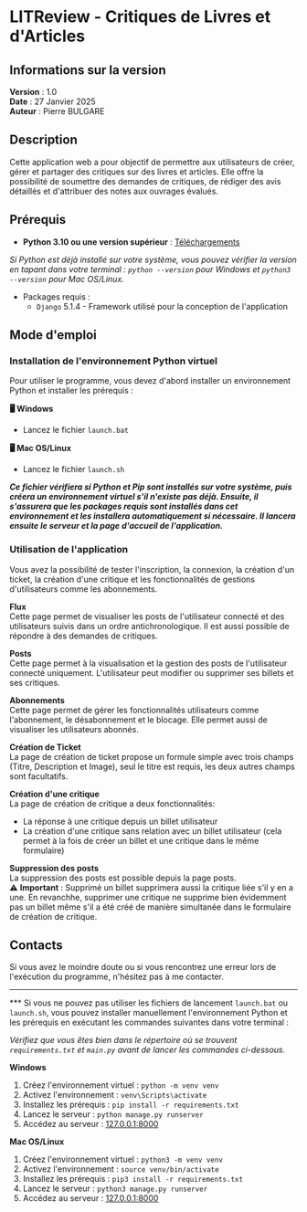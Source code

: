 # LITReview - Critiques de Livres et d'Articles

## Informations sur la version
**Version** : 1.0\
**Date** : 27 Janvier 2025\
**Auteur** : Pierre BULGARE

## Description
Cette application web a pour objectif de permettre aux utilisateurs de créer, gérer et partager des critiques sur des livres et articles. Elle offre la possibilité de soumettre des demandes de critiques, de rédiger des avis détaillés et d'attribuer des notes aux ouvrages évalués.

## Prérequis
* **Python 3.10 ou une version supérieur** : [Téléchargements](https://www.python.org/downloads/)

*Si Python est déjà installé sur votre système, vous pouvez vérifier la version en tapant dans votre terminal : `python --version` pour Windows et `python3 --version` pour Mac OS/Linux.*

* Packages requis :
  * `Django` 5.1.4 - Framework utilisé pour la conception de l'application

## Mode d'emploi
### Installation de l'environnement Python virtuel
Pour utiliser le programme, vous devez d'abord installer un environnement Python et installer les prérequis :

**🖥️ Windows**
- Lancez le fichier `launch.bat`

**🖥️ Mac OS/Linux**
- Lancez le fichier `launch.sh`

***Ce fichier vérifiera si Python et Pip sont installés sur votre système, puis créera un environnement virtuel s'il n'existe pas déjà. Ensuite, il s'assurera que les packages requis sont installés dans cet environnement et les installera automatiquement si nécessaire. Il lancera ensuite le serveur et la page d'accueil de l'application.***

### Utilisation de l'application
Vous avez la possibilité de tester l'inscription, la connexion, la création d'un ticket, la création d'une critique et les fonctionnalités de gestions d'utilisateurs comme les abonnements.

**Flux**\
Cette page permet de visualiser les posts de l'utilisateur connecté et des utilisateurs suivis dans un ordre antichronologique. Il est aussi possible de répondre à des demandes de critiques.

**Posts**\
Cette page permet à la visualisation et la gestion des posts de l'utilisateur connecté uniquement. L'utilisateur peut modifier ou supprimer ses billets et ses critiques.

**Abonnements**\
Cette page permet de gérer les fonctionnalités utilisateurs comme l'abonnement, le désabonnement et le blocage. Elle permet aussi de visualiser les utilisateurs abonnés.

**Création de Ticket**\
La page de création de ticket propose un formule simple avec trois champs (Titre, Description et Image), seul le titre est requis, les deux autres champs sont facultatifs.

**Création d'une critique**\
La page de création de critique a deux fonctionnalités:
- La réponse à une critique depuis un billet utilisateur
- La création d'une critique sans relation avec un billet utilisateur (cela permet à la fois de créer un billet et une critique dans le même formulaire)

**Suppression des posts**\
La suppression des posts est possible depuis la page posts.\
⚠️ **Important** : Supprimé un billet supprimera aussi la critique liée s'il y en a une. En revanchhe, supprimer une critique ne supprime bien évidemment pas un billet même s'il a été créé de manière simultanée dans le formulaire de création de critique.

## Contacts
Si vous avez le moindre doute ou si vous rencontrez une erreur lors de l'exécution du programme, n'hésitez pas à me contacter.

---

*** Si vous ne pouvez pas utiliser les fichiers de lancement `launch.bat` ou `launch.sh`, vous pouvez installer manuellement l'environnement Python et les prérequis en exécutant les commandes suivantes dans votre terminal :

_Vérifiez que vous êtes bien dans le répertoire où se trouvent `requirements.txt` et `main.py` avant de lancer les commandes ci-dessous._

**Windows**
1. Créez l'environnement virtuel : `python -m venv venv`
2. Activez l'environnement : `venv\Scripts\activate`
3. Installez les prérequis : `pip install -r requirements.txt`
4. Lancez le serveur : `python manage.py runserver`
5. Accédez au serveur : [127.0.0.1:8000](http://127.0.0.1:8000)

**Mac OS/Linux**
1. Créez l'environnement virtuel : `python3 -m venv venv`
2. Activez l'environnement : `source venv/bin/activate`
3. Installez les prérequis : `pip3 install -r requirements.txt`
4. Lancez le serveur : `python3 manage.py runserver`
5. Accédez au serveur : [127.0.0.1:8000](http://127.0.0.1:8000)